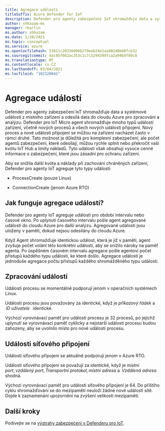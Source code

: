 ```yaml
---
title: Agregace událostí
titleSuffix: Azure Defender for IoT
description: Defender pro agenty zabezpečení IoT shromažďuje data a systémové události z místního zařízení a odesílá data do cloudu Azure pro zpracování a analýzu.
author: shhazam-ms
manager: rkarlin
ms.author: shhazam
ms.date: 1/20/2021
ms.topic: conceptual
ms.service: azure
ms.openlocfilehash: 53811c20330d96b279eeb24e1aa90248b60fcb32
ms.sourcegitcommit: dac05f662ac353c1c7c5294399fca2a99b4f89c8
ms.translationtype: MT
ms.contentlocale: cs-CZ
ms.lasthandoff: 03/04/2021
ms.locfileid: "102120041"
---
```

# <a name="event-aggregation"></a>Agregace událostí 

Defender pro agenty zabezpečení IoT shromažďuje data a systémové události z místního zařízení a odesílá data do cloudu Azure pro zpracování a analýzu. Defender pro IoT Micro agent shromažďuje mnoho typů událostí zařízení, včetně nových procesů a všech nových událostí připojení. Nový proces a nové události připojení se můžou na zařízení nacházet často v rámci druhé. Tato možnost je důležitá pro komplexní zabezpečení, ale počet agentů zabezpečení, které odesílají, můžou rychle splnit nebo překročit vaši kvótu IoT Hub a limity nákladů. Tyto události však obsahují vysoce cenné informace o zabezpečení, které jsou zásadní pro ochranu zařízení. 

Aby se snížila další kvóta a náklady při zachování chráněných zařízení, Defender pro agenty IoT agreguje tyto typy událostí: 

- ProcessCreate (pouze Linux) 

- ConnectionCreate (jenom Azure RTO) 

## <a name="how-does-event-aggregation-work"></a>Jak funguje agregace událostí? 

Defender pro agenty IoT agreguje události pro období intervalu nebo časové okno. Po uplynutí časového intervalu pošle agent agregované události do cloudu Azure pro další analýzu. Agregované události jsou uloženy v paměti, dokud nejsou odesílány do cloudu Azure. 

Když Agent shromažďuje identickou událost, která je již v paměti, agent zvyšuje počet volání této konkrétní události, aby se snížilo nároky na paměť agenta. Po úspěšném časovém intervalu agregace pošle agentovi počet přístupů každého typu události, ke které došlo. Agregace událostí je jednoduše agregace počtu přístupů každého shromážděného typu události. 

## <a name="process-events"></a>Zpracování událostí 

Události procesu se momentálně podporují jenom v operačních systémech Linux. 

Události procesu jsou považovány za identické, když je *příkazový řádek* a  *ID uživatele*   identické. 

Výchozí vyrovnávací paměť pro události procesu je 32 procesů, po jejichž uplynutí se vyrovnávací paměť cyklicky a nejstarší události procesu budou zahozeny, aby se uvolnilo místo pro nové události procesu.  

## <a name="network-connection-events"></a>Události síťového připojení 

Události síťového připojení se aktuálně podporují jenom v Azure RTO. 

Události síťového připojení se považují za identické, když je *místní port*, *vzdálený port*, *Transportní protokol*, *místní adresa* a  *Vzdálená adresa* shodná. 

Výchozí vyrovnávací paměť pro události síťového připojení je 64. Do příštího cyklu shromažďování se do mezipaměti neuloží žádné nové události sítě. Dojde k zaznamenání upozornění na zvýšení velikosti mezipaměti.

## <a name="next-steps"></a>Další kroky

Podívejte se na [výstrahy zabezpečení v Defenderu pro IoT](concept-security-alerts.md).
